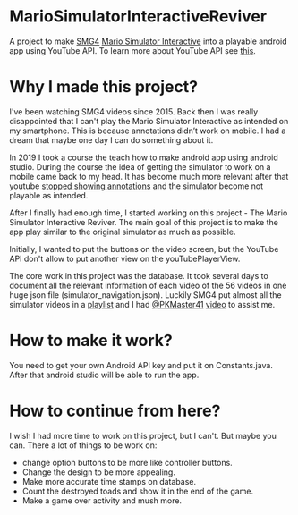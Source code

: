 # MarioSimulatorInteractiveReviver
A project to make [SMG4](https://www.youtube.com/user/supermarioglitchy4) [Mario Simulator Interactive](https://youtu.be/EFeeKPXC-HA) into a playable android app using YouTube API. To learn more about YouTube API see [this](https://developers.google.com/youtube/android/player).

# Why I made this project?
I've been watching SMG4 videos since 2015. Back then I was really disappointed that I can't play the Mario Simulator Interactive as intended on my smartphone. This is because annotations didn’t work on mobile. I had a dream that maybe one day I can do something about it.

In 2019 I took a course the teach how to make android app using android studio. During the course the idea of getting the simulator to work on a mobile came back to my head. It has become much more relevant after that youtube [stopped showing annotations](https://mashable.com/article/the-death-of-youtube-annotations/) and the simulator become not playable as intended.

After I finally had enough time, I started working on this project - The Mario Simulator Interactive Reviver. The main goal of this project is to make the app play similar to the original simulator as much as possible.

Initially, I wanted to put the buttons on the video screen, but the YouTube API don't allow to put another view on the youTubePlayerView.

The core work in this project was the database. It took several days to document all the relevant information of each video of the 56 videos in one huge json file (simulator_navigation.json).
Luckily SMG4 put almost all the simulator videos in a [playlist](https://www.youtube.com/playlist?list=PLqtXS2zBPMiTCrDc-LSWr03fJSx916koi) and I had [@PKMaster41](https://twitter.com/PKMaster41) [video](https://www.youtube.com/watch?v=vknAtaZJB2M) to assist me.

# How to make it work?
You need to get your own Android API key and put it on Constants.java. After that android studio will be able to run the app.

# How to continue from here?
I wish I had more time to work on this project, but I can't. But maybe you can.
There a lot of things to be work on:
* change option buttons to be more like controller buttons.
* Change the design to be more appealing.
* Make more accurate time stamps on database.
* Count the destroyed toads and show it in the end of the game.
* Make a game over activity
and mush more.
